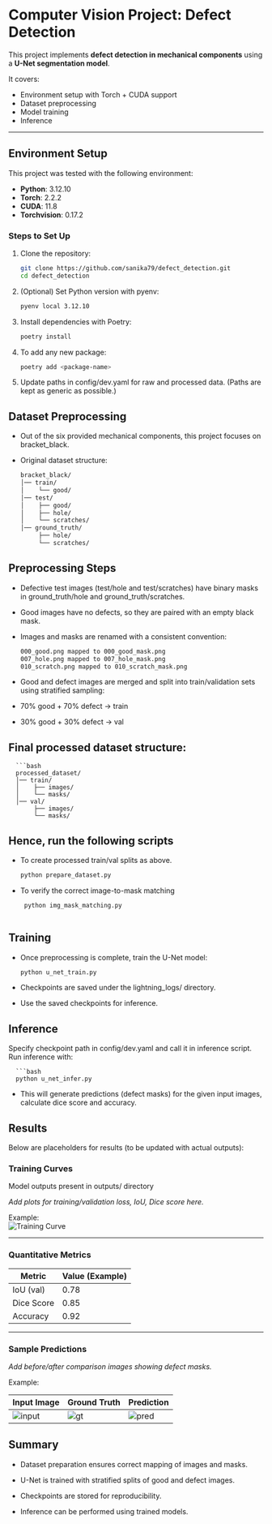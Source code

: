 # Computer Vision Project: Defect Detection  

This project implements **defect detection in mechanical components** using a **U-Net segmentation model**.  

It covers:  
- Environment setup with Torch + CUDA support  
- Dataset preprocessing  
- Model training  
- Inference  

---

## Environment Setup  

This project was tested with the following environment:  

- **Python**: 3.12.10  
- **Torch**: 2.2.2  
- **CUDA**: 11.8  
- **Torchvision**: 0.17.2  

### Steps to Set Up  
1. Clone the repository:  
   ```bash
   git clone https://github.com/sanika79/defect_detection.git
   cd defect_detection

2. (Optional) Set Python version with pyenv:
   ```bash
   pyenv local 3.12.10

3. Install dependencies with Poetry:
   ```bash
   poetry install 

4. To add any new package:
   ```bash
   poetry add <package-name>

5. Update paths in config/dev.yaml for raw and processed data. (Paths are kept as generic as possible.)

## Dataset Preprocessing
- Out of the six provided mechanical components, this project focuses on bracket_black.

- Original dataset structure:

   ```bash
   bracket_black/
   │── train/
   │    └── good/
   │── test/
   │    ├── good/
   │    ├── hole/
   │    └── scratches/
   │── ground_truth/
        ├── hole/
        └── scratches/


## Preprocessing Steps
- Defective test images (test/hole and test/scratches) have binary masks in ground_truth/hole and ground_truth/scratches.
- Good images have no defects, so they are paired with an empty black mask.
- Images and masks are renamed with a consistent convention:

   ```bash
   000_good.png mapped to 000_good_mask.png
   007_hole.png mapped to 007_hole_mask.png
   010_scratch.png mapped to 010_scratch_mask.png

- Good and defect images are merged and split into train/validation sets using stratified sampling:
- 70% good + 70% defect → train
- 30% good + 30% defect → val

## Final processed dataset structure:

      ```bash
      processed_dataset/
      │── train/
      │    ├── images/
      │    └── masks/
      │── val/
           ├── images/
           └── masks/

## Hence, run the following scripts

 - To create processed train/val splits as above.
   
      ```bash
      python prepare_dataset.py
   
-  To verify the correct image-to-mask matching
  
     ```bash
      python img_mask_matching.py



 ## Training
- Once preprocessing is complete, train the U-Net model:

     ```bash
     python u_net_train.py

- Checkpoints are saved under the lightning_logs/ directory.

- Use the saved checkpoints for inference.

## Inference
Specify checkpoint path in config/dev.yaml and call it in inference script.
Run inference with:

      ```bash
      python u_net_infer.py 

- This will generate predictions (defect masks) for the given input images, calculate dice score and accuracy.

## Results  

Below are placeholders for results (to be updated with actual outputs):  

### Training Curves  

Model outputs present in outputs/ directory

_Add plots for training/validation loss, IoU, Dice score here._  

Example:  
![Training Curve](outputs/test3/dice_loss_curve.png)  

---

### Quantitative Metrics  

| Metric        | Value (Example) |
|---------------|-----------------|
| IoU (val)     | 0.78            |
| Dice Score    | 0.85            |
| Accuracy      | 0.92            |

---

### Sample Predictions  
_Add before/after comparison images showing defect masks._  

Example:  

| Input Image | Ground Truth | Prediction |
|-------------|--------------|------------|
| ![input](results/input.png) | ![gt](results/ground_truth.png) | ![pred](results/prediction.png) |


## Summary
- Dataset preparation ensures correct mapping of images and masks.

- U-Net is trained with stratified splits of good and defect images.

- Checkpoints are stored for reproducibility.

- Inference can be performed using trained models.
